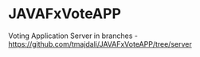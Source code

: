 # JAVAFxVoteAPP
Voting Application 
Server in branches -  https://github.com/tmajdali/JAVAFxVoteAPP/tree/server
